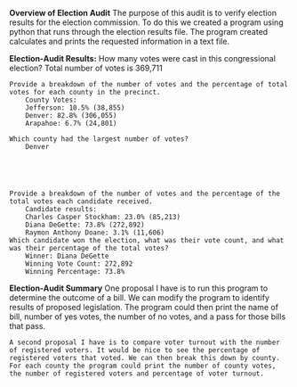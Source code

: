 **Overview of Election Audit**
	The purpose of this audit is to verify election results for the election commission. To do this we created a program using python that runs through the election results file. The program created calculates and prints the requested information in a text file. 

**Election-Audit Results:** 
	How many votes were cast in this congressional election?
		Total number of votes is 369,711
	
	Provide a breakdown of the number of votes and the percentage of total votes for each county in the precinct.
		County Votes:
		Jefferson: 10.5% (38,855)
		Denver: 82.8% (306,055)
		Arapahoe: 6.7% (24,801)
		
	Which county had the largest number of votes?
		Denver





	Provide a breakdown of the number of votes and the percentage of the total votes each candidate received.
		Candidate results:
		Charles Casper Stockham: 23.0% (85,213)
		Diana DeGette: 73.8% (272,892)
		Raymon Anthony Doane: 3.1% (11,606)
	Which candidate won the election, what was their vote count, and what was their percentage of the total votes?
		Winner: Diana DeGette
		Winning Vote Count: 272,892
		Winning Percentage: 73.8%

**Election-Audit Summary**
	One proposal I have is to run this program to determine the outcome of a bill. We can modify the program to identify results of proposed legislation. The program could then print the name of bill, number of yes votes, the number of no votes, and a pass for those bills that pass. 

	A second proposal I have is to compare voter turnout with the number of registered voters. It would be nice to see the percentage of registered voters that voted. We can then break this down by county. For each county the program could print the number of county votes, the number of registered voters and percentage of voter turnout. 
